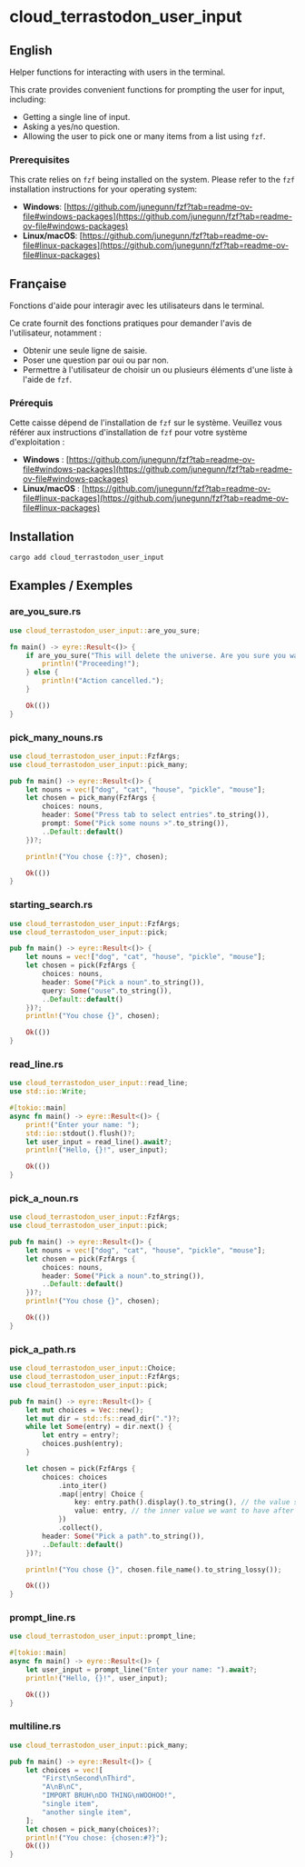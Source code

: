 # cloud_terrastodon_user_input

## English

Helper functions for interacting with users in the terminal.

This crate provides convenient functions for prompting the user for input, including:

*   Getting a single line of input.
*   Asking a yes/no question.
*   Allowing the user to pick one or many items from a list using `fzf`.

###  Prerequisites

This crate relies on `fzf` being installed on the system. Please refer to the `fzf` installation instructions for your operating system:

*   **Windows**: [https://github.com/junegunn/fzf?tab=readme-ov-file#windows-packages](https://github.com/junegunn/fzf?tab=readme-ov-file#windows-packages)
*   **Linux/macOS**: [https://github.com/junegunn/fzf?tab=readme-ov-file#linux-packages](https://github.com/junegunn/fzf?tab=readme-ov-file#linux-packages)

## Française

Fonctions d'aide pour interagir avec les utilisateurs dans le terminal.

Ce crate fournit des fonctions pratiques pour demander l'avis de l'utilisateur, notamment :

*   Obtenir une seule ligne de saisie.
*   Poser une question par oui ou par non.
*   Permettre à l'utilisateur de choisir un ou plusieurs éléments d'une liste à l'aide de `fzf`.

### Prérequis

Cette caisse dépend de l'installation de `fzf` sur le système. Veuillez vous référer aux instructions d'installation de `fzf` pour votre système d'exploitation :

*   **Windows** : [https://github.com/junegunn/fzf?tab=readme-ov-file#windows-packages](https://github.com/junegunn/fzf?tab=readme-ov-file#windows-packages)
*   **Linux/macOS** : [https://github.com/junegunn/fzf?tab=readme-ov-file#linux-packages](https://github.com/junegunn/fzf?tab=readme-ov-file#linux-packages)

## Installation

```bash
cargo add cloud_terrastodon_user_input
```

## Examples / Exemples

### are_you_sure.rs

```rust
use cloud_terrastodon_user_input::are_you_sure;

fn main() -> eyre::Result<()> {
    if are_you_sure("This will delete the universe. Are you sure you want to proceed?".to_string())? {
        println!("Proceeding!");
    } else {
        println!("Action cancelled.");
    }

    Ok(())
}
```



### pick_many_nouns.rs

```rust
use cloud_terrastodon_user_input::FzfArgs;
use cloud_terrastodon_user_input::pick_many;

pub fn main() -> eyre::Result<()> {
    let nouns = vec!["dog", "cat", "house", "pickle", "mouse"];
    let chosen = pick_many(FzfArgs {
        choices: nouns,
        header: Some("Press tab to select entries".to_string()),
        prompt: Some("Pick some nouns >".to_string()),
        ..Default::default()
    })?;

    println!("You chose {:?}", chosen);

    Ok(())
}

```



### starting_search.rs

```rust
use cloud_terrastodon_user_input::FzfArgs;
use cloud_terrastodon_user_input::pick;

pub fn main() -> eyre::Result<()> {
    let nouns = vec!["dog", "cat", "house", "pickle", "mouse"];
    let chosen = pick(FzfArgs {
        choices: nouns,
        header: Some("Pick a noun".to_string()),
        query: Some("ouse".to_string()),
        ..Default::default()
    })?;
    println!("You chose {}", chosen);

    Ok(())
}

```



### read_line.rs

```rust
use cloud_terrastodon_user_input::read_line;
use std::io::Write;

#[tokio::main]
async fn main() -> eyre::Result<()> {
    print!("Enter your name: ");
    std::io::stdout().flush()?;
    let user_input = read_line().await?;
    println!("Hello, {}!", user_input);

    Ok(())
}

```



### pick_a_noun.rs

```rust
use cloud_terrastodon_user_input::FzfArgs;
use cloud_terrastodon_user_input::pick;

pub fn main() -> eyre::Result<()> {
    let nouns = vec!["dog", "cat", "house", "pickle", "mouse"];
    let chosen = pick(FzfArgs {
        choices: nouns,
        header: Some("Pick a noun".to_string()),
        ..Default::default()
    })?;
    println!("You chose {}", chosen);

    Ok(())
}

```



### pick_a_path.rs

```rust
use cloud_terrastodon_user_input::Choice;
use cloud_terrastodon_user_input::FzfArgs;
use cloud_terrastodon_user_input::pick;

pub fn main() -> eyre::Result<()> {
    let mut choices = Vec::new();
    let mut dir = std::fs::read_dir(".")?;
    while let Some(entry) = dir.next() {
        let entry = entry?;
        choices.push(entry);
    }

    let chosen = pick(FzfArgs {
        choices: choices
            .into_iter()
            .map(|entry| Choice {
                key: entry.path().display().to_string(), // the value shown to the user
                value: entry, // the inner value we want to have after the user picks
            })
            .collect(),
        header: Some("Pick a path".to_string()),
        ..Default::default()
    })?;

    println!("You chose {}", chosen.file_name().to_string_lossy());

    Ok(())
}

```



### prompt_line.rs

```rust
use cloud_terrastodon_user_input::prompt_line;

#[tokio::main]
async fn main() -> eyre::Result<()> {
    let user_input = prompt_line("Enter your name: ").await?;
    println!("Hello, {}!", user_input);

    Ok(())
}
```

### multiline.rs

```rust
use cloud_terrastodon_user_input::pick_many;

pub fn main() -> eyre::Result<()> {
    let choices = vec![
        "First\nSecond\nThird",
        "A\nB\nC",
        "IMPORT BRUH\nDO THING\nWOOHOO!",
        "single item",
        "another single item",
    ];
    let chosen = pick_many(choices)?;
    println!("You chose: {chosen:#?}");
    Ok(())
}
```